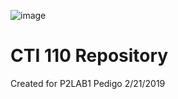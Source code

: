 
![image](https://user-images.githubusercontent.com/35676690/52661371-e6650980-2ecf-11e9-803f-67e749b19ea7.png)
# CTI 110 Repository
Created for P2LAB1
Pedigo
2/21/2019
